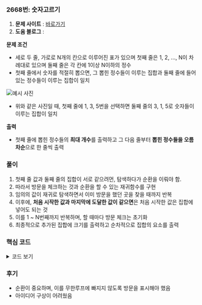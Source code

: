 ### 2668번: 숫자고르기

1. **문제 사이트** : [바로가기](https://www.acmicpc.net/problem/2668)
2. **도움 블로그** : 

**문제 조건**
- 세로 두 줄, 가로로 N개의 칸으로 이루어진 표가 있으며 첫째 줄은 1, 2, ..., N이 차례대로 있으며 둘째 줄은 각 칸에 1이상 N이하의 정수
- 첫째 줄에서 숫자를 적절히 뽑으면, 그 뽑힌 정수들이 이루는 집합과 둘째 줄에 들어있는 정수들이 이루는 집합이 일치

![예시 사진](https://www.acmicpc.net/upload/images/u5JZnfExdtFXjmR.png)
- 위와 같은 사진일 때, 첫째 줄에 1, 3, 5번을 선택하면 둘째 줄의 3, 1, 5로 숫자들이 이루는 집합이 일치


**출력**  
- 첫째 줄에 뽑힌 정수들의 **최대 개수**를 출력하고 그 다음 줄부터 **뽑힌 정수들을 오름차순**으로 한 줄씩 출력

### 풀이
1. 첫째 줄 값과 둘째 줄의 집합이 서로 같으려먼, 탐색하다가 순환을 이뤄야 함.
2. 따라서 방문을 체크하는 것과 순환을 할 수 있는 재귀함수를 구현
3. 임의의 값이 재귀로 탐색하면서 이미 방문을 했던 곳을 찾을 때까지 반복
4. 이후에, **처음 시작한 값과 마지막에 도달한 값이 같으면**은 처음 시작한 값은 집합에 넣어도 되는 것
5. 이를 1 ~ N번째까지 반복하며, 할 때마다 방문 체크는 초기화
6. 최종적으로 추가된 집합에 크기를 출력하고 순차적으로 집합의 요소를 출력

### 핵심 코드

<details>
<summary>코드 보기</summary>

```cpp
void recursive(int st, int val) {
    if(arr[0][val]) {
        if(st == val) res.push_back(st);
        return;
    }
    arr[0][val] = 1;
    recursive(st, arr[1][val]);
}

void solve() {
    for(int i = 1; i <= n; i++) {
        fill_n(&arr[0][0], 101, 0);
        arr[0][i] = 1;
        recursive(i, arr[1][i]);
    }
    cout << res.size() << '\n';
    for(int &it : res) cout << it << '\n';
}
```
- `arr`에서 첫번째 줄은 순환할 때의 방문을 체크하는 용도
- 1부터 `N`까지 반복할 때 해당 `i`번째를 먼저 1로 체크를 해놓고 순환을 시작
- `recursive()`에서 `st`는 해당 시작 값을 의미하고, `val`은 위치의 두번째 줄의 값을 의미
- `val`에 다음 위치 값을 `arr`의 첫번째에 방문 표시를 해놓고, 다시 재귀로 돌려서 해당 `val` 값의 다음 값을 순환
- 재귀적으로 탐색하다가 `arr[0][]` 를 체크할 때, 이미 방문했던 거라면은 여태 탐색하면서 순환적으로 돌아온 것
- `val`과 `st`값을 비교하여 같다면은 쭉 순환돌다가 다시 원점으로 돌아온 것이므로 `res`에 해당 `st`값을 추가
- 이런 식으로 1 ~ N까지 반복
- 최종적으로 `res`의 값의 개수를 출력한 후, `res`는 오름차순으로 순차적으로 입력됬으므로 출력
</details>

### 후기
- 순환이 중요하며, 이를 무한루프에 빠지지 않도록 방문을 표시해야 했음
- 아이디어 구상이 어려웠음